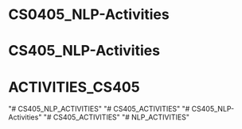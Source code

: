 # CS0405_NLP-Activities
# CS405_NLP-Activities
# ACTIVITIES_CS405
"# CS405_NLP_ACTIVITIES" 
"# CS405_ACTIVITIES" 
"# CS405_NLP-Activities" 
"# CS405_ACTIVITIES" 
"# NLP_ACTIVITIES" 
